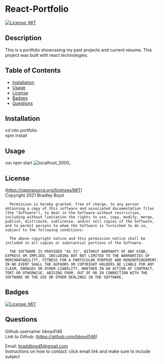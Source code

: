 # React-Portfolio  
[![License: MIT](https://img.shields.io/badge/License-MIT-yellow.svg)](https://opensource.org/licenses/MIT)

## Description
This is a portfolio showcasing my past projects and current resume. This project was built with react technologies. 

## Table of Contents

- [Installation](#Installation)
- [Usage](#Usage)
- [License](#License)
- [Badges](#Badges)
- [Questions](#Questions)

## Installation 
cd into portfolio  
npm install

## Usage 
run npm start
![localhost_3000_](https://user-images.githubusercontent.com/82745040/137676875-9c042298-026d-4f4b-bd15-f73ed4b51976.png)


## License 
(https://opensource.org/licenses/MIT)  
   Copyright 2021 Bradley Boyd

      Permission is hereby granted, free of charge, to any person obtaining a copy of this software and associated documentation files (the "Software"), to deal in the Software without restriction, including without limitation the rights to use, copy, modify, merge, publish, distribute, sublicense, and/or sell copies of the Software, and to permit persons to whom the Software is furnished to do so, subject to the following conditions:
      
      The above copyright notice and this permission notice shall be included in all copies or substantial portions of the Software.
      
      THE SOFTWARE IS PROVIDED "AS IS", WITHOUT WARRANTY OF ANY KIND, EXPRESS OR IMPLIED, INCLUDING BUT NOT LIMITED TO THE WARRANTIES OF MERCHANTABILITY, FITNESS FOR A PARTICULAR PURPOSE AND NONINFRINGEMENT. IN NO EVENT SHALL THE AUTHORS OR COPYRIGHT HOLDERS BE LIABLE FOR ANY CLAIM, DAMAGES OR OTHER LIABILITY, WHETHER IN AN ACTION OF CONTRACT, TORT OR OTHERWISE, ARISING FROM, OUT OF OR IN CONNECTION WITH THE SOFTWARE OR THE USE OR OTHER DEALINGS IN THE SOFTWARE.

## Badges
[![License: MIT](https://img.shields.io/badge/License-MIT-yellow.svg)](https://opensource.org/licenses/MIT)


## Questions
Github username: bboyd146  
Link to Github: (https://github.com/bboyd146)  

Email: braddboyd5@gmail.com  
Instructions on how to contact: click email link and make sure to include subject  
